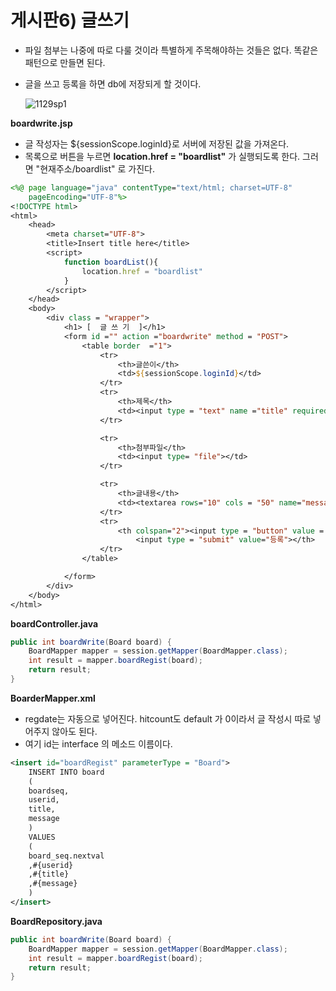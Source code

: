 # 게시판6) 글쓰기

- 파일 첨부는 나중에 따로 다룰 것이라 특별하게 주목해야하는 것들은 없다. 똑같은 패턴으로 만들면 된다. 

- 글을 쓰고 등록을 하면 db에 저장되게 할 것이다.

  ![1129sp1](https://user-images.githubusercontent.com/37058233/101340809-94228300-38c3-11eb-9992-a1031b7b6a53.gif)

**boardwrite.jsp**

- 글 작성자는 ${sessionScope.loginId}로 서버에 저장된 값을 가져온다.
- 목록으로 버튼을 누르면 **location.href = "boardlist"** 가 실행되도록 한다. 그러면 "현재주소/boardlist" 로 가진다. 

```jsp
<%@ page language="java" contentType="text/html; charset=UTF-8"
    pageEncoding="UTF-8"%>
<!DOCTYPE html>
<html>
    <head>
        <meta charset="UTF-8">
        <title>Insert title here</title>
        <script>
            function boardList(){
                location.href = "boardlist"
            }
        </script>
    </head>
    <body>
        <div class = "wrapper">
            <h1> [  글 쓰 기  ]</h1>
            <form id ="" action ="boardwrite" method = "POST">
                <table border  ="1">
                    <tr>
                        <th>글쓴이</th>
                        <td>${sessionScope.loginId}</td>
                    </tr>
                    <tr>
                        <th>제목</th>
                        <td><input type = "text" name ="title" required></td>
                    </tr>

                    <tr>
                        <th>첨부파일</th>
                        <td><input type= "file"></td>
                    </tr>

                    <tr>
                        <th>글내용</th>
                        <td><textarea rows="10" cols = "50" name="message"required></textarea></td>
                    </tr>
                    <tr>
                        <th colspan="2"><input type = "button" value = "목록으로" onclick = "boardList();">&nbsp;
                            <input type = "submit" value="등록"></th>
                    </tr>
                </table>

            </form>
        </div>
    </body>
</html>
```

**boardController.java**

```java
public int boardWrite(Board board) {
    BoardMapper mapper = session.getMapper(BoardMapper.class);
    int result = mapper.boardRegist(board);
    return result;
}
```

**BoarderMapper.xml**

- regdate는 자동으로 넣어진다. hitcount도 default 가 0이라서 글 작성시 따로 넣어주지 않아도 된다.
- 여기 id는 interface 의 메소드 이름이다. 

```xml
<insert id="boardRegist" parameterType = "Board">
    INSERT INTO board
    (
    boardseq,
    userid,
    title,
    message
    )
    VALUES
    (
    board_seq.nextval
    ,#{userid}
    ,#{title}
    ,#{message}
    )
</insert>
```

**BoardRepository.java**

```java
public int boardWrite(Board board) {
    BoardMapper mapper = session.getMapper(BoardMapper.class);
    int result = mapper.boardRegist(board);
    return result;
}
```

